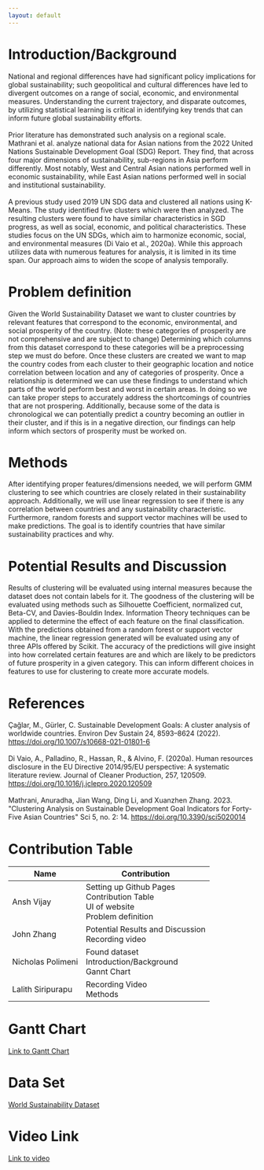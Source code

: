 ```yaml
---
layout: default
---
```


# Introduction/Background
National and regional differences have had significant policy implications for global sustainability; such geopolitical and cultural differences have led to divergent outcomes on a range of social, economic, and environmental measures. Understanding the current trajectory, and disparate outcomes, by utilizing statistical learning is critical in identifying key trends that can inform future global sustainability efforts.
<br />
<br />
Prior literature has demonstrated such analysis on a regional scale. Mathrani et al. analyze national data for Asian nations from the 2022 United Nations Sustainable Development Goal (SDG) Report. They find, that across four major dimensions of sustainability, sub-regions in Asia perform differently. Most notably, West and Central Asian nations performed well in economic sustainability, while East Asian nations performed well in social and institutional sustainability.
<br />
<br />
A previous study used 2019 UN SDG data and clustered all nations using K-Means. The study identified five clusters which were then analyzed. The resulting clusters were found to have similar characteristics in SGD progress, as well as social, economic, and political characteristics. 
These studies focus on the UN SDGs, which aim to harmonize economic, social, and environmental measures (Di Vaio et al., 2020a). While this approach utilizes data with numerous features for analysis, it is limited in its time span. Our approach aims to widen the scope of analysis temporally.

# Problem definition
Given the World Sustainability Dataset we want to cluster countries by relevant features that correspond to the economic, environmental, and social prosperity of the country. (Note: these categories of prosperity are not comprehensive and are subject to change) Determining which columns from this dataset correspond to these categories will be a preprocessing step we must do before. Once these clusters are created we want to map the country codes from each cluster to their geographic location and notice correlation between location and any of categories of prosperity. Once a relationship is determined we can use these findings to understand which parts of the world perform best and worst in certain areas. In doing so we can take proper steps to accurately address the shortcomings of countries that are not prospering. Additionally, because some of the data is chronological we can potentially predict a country becoming an outlier in their cluster, and if this is in a negative direction, our findings can help inform which sectors of prosperity must be worked on. 


# Methods
After identifying proper features/dimensions needed, we will perform GMM clustering to see which countries are closely related in their sustainability approach. Additionally, we will use linear regression to see if there is any correlation between countries and any sustainability characteristic. Furthermore, random forests and support vector machines will be used to make predictions. The goal is to identify countries that have similar sustainability practices and why. 

# Potential Results and Discussion
Results of clustering will be evaluated using internal measures because the dataset does not contain labels for it. The goodness of the clustering will be evaluated using methods such as Silhouette Coefficient, normalized cut, Beta-CV, and Davies-Bouldin Index. Information Theory techniques can be applied to determine the effect of each feature on the final classification. With the predictions obtained from a random forest or support vector machine, the linear regression generated will be evaluated using any of three APIs offered by Scikit. The accuracy of the predictions will give insight into how correlated certain features are and which are likely to be predictors of future prosperity in a given category. This can inform different choices in features to use for clustering to create more accurate models.

# References 
Çağlar, M., Gürler, C. Sustainable Development Goals: A cluster analysis of worldwide countries. Environ Dev Sustain 24, 8593–8624 (2022). https://doi.org/10.1007/s10668-021-01801-6
<br />
<br />
Di Vaio, A., Palladino, R., Hassan, R., & Alvino, F. (2020a). Human resources disclosure in the EU Directive 2014/95/EU perspective: A systematic literature review. Journal of Cleaner Production, 257, 120509. https://doi.org/10.1016/j.jclepro.2020.120509
<br />
<br />
Mathrani, Anuradha, Jian Wang, Ding Li, and Xuanzhen Zhang. 2023. "Clustering Analysis on Sustainable Development Goal Indicators for Forty-Five Asian Countries" Sci 5, no. 2: 14. https://doi.org/10.3390/sci5020014

# Contribution Table

| Name        | Contribution|
| ----------- | ----------- |
| Ansh Vijay  | Setting up Github Pages <br /> Contribution Table <br /> UI of website <br /> Problem definition|
| John Zhang  | Potential Results and Discussion <br /> Recording video |
| Nicholas Polimeni | Found dataset <br /> Introduction/Background <br /> Gannt Chart|
| Lalith Siripurapu | Recording Video <br /> Methods |

# Gantt Chart
[Link to Gantt Chart](https://gtvault-my.sharepoint.com/:x:/g/personal/npolimeni3_gatech_edu/EcyA5LHVj-VInbvsiN7a9zIBYMocgsMFTuQmjAW3kMClgQ?e=rHj83t)

# Data Set
[World Sustainability Dataset](https://www.kaggle.com/datasets/truecue/worldsustainabilitydataset?select=WorldSustainabilityDataset.csv)

# Video Link 
[Link to video]()

